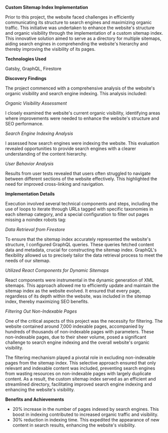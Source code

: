 <b>Custom Sitemap Index Implementation</b>

Prior to this project, the website faced challenges in efficiently communicating its structure to search engines and maximizing organic traffic. This initiative was undertaken to enhance the website's structure and organic visibility through the implementation of a custom sitemap index. This innovative solution aimed to serve as a directory for multiple sitemaps, aiding search engines in comprehending the website's hierarchy and thereby improving the visibility of its pages. 

<b>Technologies Used</b>

Gatsby, GraphQL, Firestore

<b>Discovery Findings</b>

The project commenced with a comprehensive analysis of the website's organic visibility and search engine indexing. This analysis included:

*Organic Visibility Assessment*

I closely examined the website's current organic visibility, identifying areas where improvements were needed to enhance the website's structure and SEO performance.

*Search Engine Indexing Analysis*

I assessed how search engines were indexing the website. This evaluation revealed opportunities to provide search engines with a clearer understanding of the content hierarchy.

*User Behavior Analysis*

Results from user tests revealed that users often struggled to navigate between different sections of the website effectively. This highlighted the need for improved cross-linking and navigation.

<b>Implementation Details</b>

Execution involved several technical components and steps, including the use of loops to iterate through URLs tagged with specific taxonomies in each sitemap category, and a special configuration to filter out pages missing a noindex robots tag:

*Data Retrieval from Firestore*

To ensure that the sitemap index accurately represented the website's structure, I configured GraphQL queries. These queries fetched content data and metadata, crucial for constructing the sitemap index. GraphQL's flexibility allowed us to precisely tailor the data retrieval process to meet the needs of our sitemap.

*Utilized React Components for Dynamic Sitemaps*

React components were instrumental in the dynamic generation of XML sitemaps. This approach allowed me to efficiently update and maintain the sitemap index as the website evolved. It ensured that every page, regardless of its depth within the website, was included in the sitemap index, thereby maximizing SEO benefits.

*Filtering Out Non-Indexable Pages*

One of the critical aspects of this project was the necessity for filtering. The website contained around 7,000 indexable pages, accompanied by hundreds of thousands of non-indexable pages with parameters. These non-indexable pages, due to their sheer volume, posed a significant challenge to search engine indexing and the overall website's organic visibility.

The filtering mechanism played a pivotal role in excluding non-indexable pages from the sitemap index. This selective approach ensured that only relevant and indexable content was included, preventing search engines from wasting resources on non-indexable pages with largely duplicate content. As a result, the custom sitemap index served as an efficient and streamlined directory, facilitating improved search engine indexing and enhancing the website's visibility.

<b>Benefits and Achievements</b>

- 20% increase in the number of pages indexed by search engines. This boost in indexing contributed to increased organic traffic and visibility.
- 30% reduction in indexing time. This expedited the appearance of new content in search results, enhancing the website's visibility.
